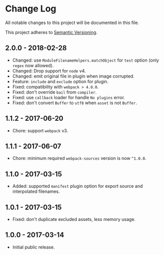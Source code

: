 # Change Log

All notable changes to this project will be documented in this file.

This project adheres to [Semantic Versioning](http://semver.org).

## 2.0.0 - 2018-02-28

* Changed: use `ModuleFilenameHelpers.matchObject` for `test` option (only `regex` now allowed).
* Changed: Drop support for `node` v4.
* Changed: emit original file in plugin when image corrupted.
* Feature: `include` and `exclude` option for plugin.
* Fixed: compatibility with `webpack > 4.0.0`.
* Fixed: don't override `bail` from `compiler`.
* Fixed: use `callback` loader for handle `No plugins` error.
* Fixed: don't convert `Buffer` to `utf8` when `asset` is not `Buffer`.

## 1.1.2 - 2017-06-20

* Chore: support `webpack` v3.

## 1.1.1 - 2017-06-07

* Chore: minimum required `webpack-sources` version is now `^1.0.0`.

## 1.1.0 - 2017-03-15

* Added: supported `manifest` plugin option for export source and interpolated filenames.

## 1.0.1 - 2017-03-15

* Fixed: don't duplicate excluded assets, less memory usage.

## 1.0.0 - 2017-03-14

* Initial public release.
